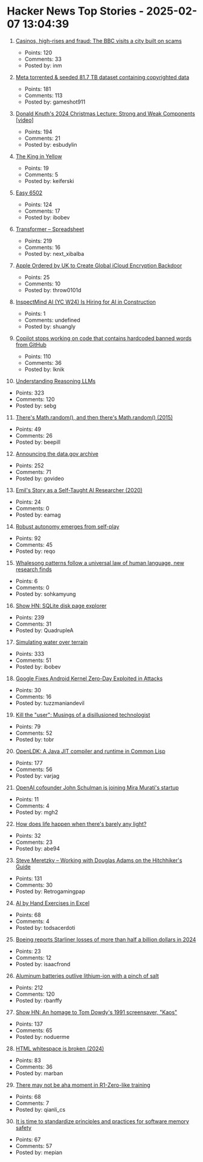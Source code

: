 # Hacker News Top Stories - 2025-02-07 13:04:39

1. [Casinos, high-rises and fraud: The BBC visits a city built on scams](https://www.bbc.co.uk/news/articles/c04nx1vnw17o)
   - Points: 120
   - Comments: 33
   - Posted by: inm

2. [Meta torrented & seeded 81.7 TB dataset containing copyrighted data](https://arstechnica.com/tech-policy/2025/02/meta-torrented-over-81-7tb-of-pirated-books-to-train-ai-authors-say/)
   - Points: 181
   - Comments: 113
   - Posted by: gameshot911

3. [Donald Knuth's 2024 Christmas Lecture: Strong and Weak Components [video]](https://www.youtube.com/watch?v=Hi8r_63LGyg)
   - Points: 194
   - Comments: 21
   - Posted by: esbudylin

4. [The King in Yellow](https://en.wikipedia.org/wiki/The_King_in_Yellow)
   - Points: 19
   - Comments: 5
   - Posted by: keiferski

5. [Easy 6502](https://skilldrick.github.io/easy6502/)
   - Points: 124
   - Comments: 17
   - Posted by: ibobev

6. [Transformer – Spreadsheet](https://www.byhand.ai/p/transformer-spreadsheet)
   - Points: 219
   - Comments: 16
   - Posted by: next_xibalba

7. [Apple Ordered by UK to Create Global iCloud Encryption Backdoor](https://www.macrumors.com/2025/02/07/uk-government-orders-access-icloud/)
   - Points: 25
   - Comments: 10
   - Posted by: throw0101d

8. [InspectMind AI (YC W24) Is Hiring for AI in Construction](https://www.ycombinator.com/companies/inspectmind-ai/jobs/XlRFssT-software-engineer)
   - Points: 1
   - Comments: undefined
   - Posted by: shuangly

9. [Copilot stops working on code that contains hardcoded banned words from GitHub](https://github.com/orgs/community/discussions/72603)
   - Points: 110
   - Comments: 36
   - Posted by: lknik

10. [Understanding Reasoning LLMs](https://magazine.sebastianraschka.com/p/understanding-reasoning-llms)
   - Points: 323
   - Comments: 120
   - Posted by: sebg

11. [There's Math.random(), and then there's Math.random() (2015)](https://v8.dev/blog/math-random)
   - Points: 49
   - Comments: 26
   - Posted by: beepill

12. [Announcing the data.gov archive](https://lil.law.harvard.edu/blog/2025/02/06/announcing-data-gov-archive/)
   - Points: 252
   - Comments: 71
   - Posted by: govideo

13. [Emil's Story as a Self-Taught AI Researcher (2020)](https://floydhub.ghost.io/emils-story-as-a-self-taught-ai-researcher/)
   - Points: 24
   - Comments: 0
   - Posted by: eamag

14. [Robust autonomy emerges from self-play](https://arxiv.org/abs/2502.03349)
   - Points: 92
   - Comments: 45
   - Posted by: reqo

15. [Whalesong patterns follow a universal law of human language, new research finds](https://theconversation.com/whalesong-patterns-follow-a-universal-law-of-human-language-new-research-finds-249271)
   - Points: 6
   - Comments: 0
   - Posted by: sohkamyung

16. [Show HN: SQLite disk page explorer](https://github.com/QuadrupleA/sqlite-page-explorer)
   - Points: 239
   - Comments: 31
   - Posted by: QuadrupleA

17. [Simulating water over terrain](https://lisyarus.github.io/blog/posts/simulating-water-over-terrain.html)
   - Points: 333
   - Comments: 51
   - Posted by: ibobev

18. [Google Fixes Android Kernel Zero-Day Exploited in Attacks](https://thedefendopsdiaries.com/google-fixes-android-kernel-zero-day-exploited-in-attacks/)
   - Points: 30
   - Comments: 16
   - Posted by: tuzzmaniandevil

19. [Kill the "user": Musings of a disillusioned technologist](https://www.pastagang.cc/blog/kill-the-user/)
   - Points: 79
   - Comments: 52
   - Posted by: tobr

20. [OpenLDK: A Java JIT compiler and runtime in Common Lisp](https://github.com/atgreen/openldk)
   - Points: 177
   - Comments: 56
   - Posted by: varjag

21. [OpenAI cofounder John Schulman is joining Mira Murati's startup](https://finance.yahoo.com/news/openai-cofounder-john-schulman-joining-211110685.html)
   - Points: 11
   - Comments: 4
   - Posted by: mgh2

22. [How does life happen when there's barely any light?](https://www.quantamagazine.org/how-does-life-happen-when-theres-barely-any-light-20250129/)
   - Points: 32
   - Comments: 23
   - Posted by: abe94

23. [Steve Meretzky – Working with Douglas Adams on the Hitchhiker's Guide](https://spillhistorie.no/qa-with-game-designer-steve-meretzky/)
   - Points: 131
   - Comments: 30
   - Posted by: Retrogamingpap

24. [AI by Hand Exercises in Excel](https://github.com/ImagineAILab/ai-by-hand-excel)
   - Points: 68
   - Comments: 4
   - Posted by: todsacerdoti

25. [Boeing reports Starliner losses of more than half a billion dollars in 2024](https://spacenews.com/boeing-reports-starliner-losses-of-more-than-half-a-billion-dollars-in-2024/)
   - Points: 23
   - Comments: 12
   - Posted by: isaacfrond

26. [Aluminum batteries outlive lithium-ion with a pinch of salt](https://spectrum.ieee.org/aluminum-battery)
   - Points: 212
   - Comments: 120
   - Posted by: rbanffy

27. [Show HN: An homage to Tom Dowdy's 1991 screensaver, "Kaos"](https://thestrikeagency.com/kaos/)
   - Points: 137
   - Comments: 65
   - Posted by: noduerme

28. [HTML whitespace is broken (2024)](https://blog.dwac.dev/posts/html-whitespace/)
   - Points: 83
   - Comments: 36
   - Posted by: marban

29. [There may not be aha moment in R1-Zero-like training](https://oatllm.notion.site/oat-zero)
   - Points: 68
   - Comments: 7
   - Posted by: qianli_cs

30. [It is time to standardize principles and practices for software memory safety](https://cacm.acm.org/opinion/it-is-time-to-standardize-principles-and-practices-for-software-memory-safety/)
   - Points: 67
   - Comments: 57
   - Posted by: mepian

